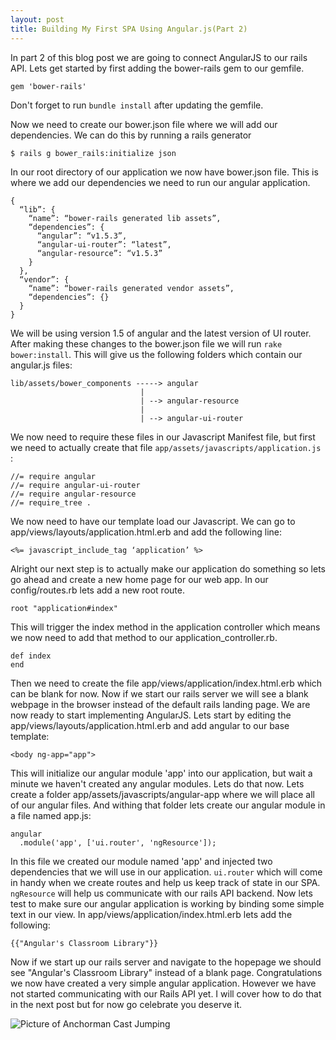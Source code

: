 ```yaml
---
layout: post
title: Building My First SPA Using Angular.js(Part 2)
---
```


In part 2 of this blog post we are going to connect AngularJS to our rails API. Lets get started by first adding the bower-rails gem to our gemfile.

```
gem 'bower-rails'
```

Don't forget to run `bundle install` after updating the gemfile. 

Now we need to create our bower.json file where we will add our dependencies. We can do this by running a rails generator 

```
$ rails g bower_rails:initialize json
```

In our root directory of our application we now have bower.json file. This is where we add our dependencies we need to run our angular application. 

```
{
  “lib”: {
    “name”: “bower-rails generated lib assets”,
    “dependencies”: {
      “angular”: “v1.5.3”,
      “angular-ui-router”: “latest”,
      “angular-resource”: “v1.5.3”
    }
  },
  “vendor”: {
    “name”: “bower-rails generated vendor assets”,
    “dependencies”: {}
  }
}
```

We will be using version 1.5 of angular and the latest version of UI router. After making these changes to the bower.json file we will run `rake bower:install`. This will give us the following folders which contain our angular.js files:

```
lib/assets/bower_components -----> angular
                             |
                             | --> angular-resource
                             |
                             | --> angular-ui-router
```

We now need to require these files in our Javascript Manifest file, but first we need to actually create that file `app/assets/javascripts/application.js` : 

```
//= require angular
//= require angular-ui-router
//= require angular-resource
//= require_tree .
```

We now need to have our template load our Javascript. We can go to app/views/layouts/application.html.erb and add the following line:

```
<%= javascript_include_tag ‘application’ %> 
```

Alright our next step is to actually make our application do something so lets go ahead and create a new home page for our web app. In our config/routes.rb lets add a new root route. 

```
root "application#index"
```

This will trigger the index method in the application controller which means we now need to add that method to our application_controller.rb. 

```
def index
end
```

Then we need to create the file app/views/application/index.html.erb which can be blank for now. Now if we start our rails server we will see a blank webpage in the browser instead of the default rails landing page. We are now ready to start implementing AngularJS. Lets start by editing the app/views/layouts/application.html.erb and add angular to our base template:

```
<body ng-app="app">
```

This will initialize our angular module 'app' into our application, but wait a minute we haven't created any angular modules. Lets do that now. Lets create a folder app/assets/javascripts/angular-app where we will place all of our angular files. And withing that folder lets create our angular module in a file named app.js: 

```
angular 
  .module('app', ['ui.router', 'ngResource']);
```

In this file we created our module named 'app' and injected two dependencies that we will use in our application. `ui.router` which will come in handy when we create routes and help us keep track of state in our SPA. `ngResource` will help us communicate with our rails API backend. Now lets test to make sure our angular application is working by binding some simple text in our view. In app/views/application/index.html.erb lets add the following: 

```
{{"Angular's Classroom Library"}}
```

Now if we start up our rails server and navigate to the hopepage we should see "Angular's Classroom Library" instead of a blank page. Congratulations we now have created a very simple angular application. However we have not started communicating with our Rails API yet. I will cover how to do that in the next post but for now go celebrate you deserve it. 

![Picture of Anchorman Cast Jumping](http://tuckerbohman5.github.io/images/anchorman-yes-jumping.gif "Celebrate")







